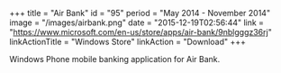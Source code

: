 +++
title = "Air Bank"
id = "95"
period = "May 2014 - November 2014"
image = "/images/airbank.png"
date = "2015-12-19T02:56:44"
link = "https://www.microsoft.com/en-us/store/apps/air-bank/9nblgggz36rj"
linkActionTitle = "Windows Store"
linkAction = "Download"
+++

Windows Phone mobile banking application for Air Bank.
